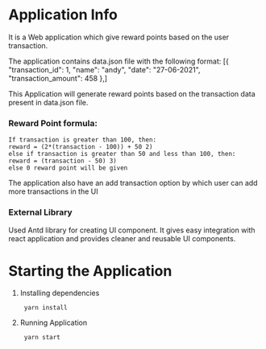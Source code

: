 # Application Info

It is a Web application which give reward points based on the user transaction.

The application contains data.json file with the following format: 
    [{ "transaction_id": 1, "name": "andy", "date": "27-06-2021", "transaction_amount": 458 },]

This Application will generate reward points based on the transaction data present in data.json file.

### Reward Point formula: 
    If transaction is greater than 100, then: 
    reward = (2*(transaction - 100)) + 50 2) 
    else if transaction is greater than 50 and less than 100, then: 
    reward = (transaction - 50) 3) 
    else 0 reward point will be given

The application also have an add transaction option by which user can add more transactions in the UI

### External Library

Used Antd library for creating UI component. It gives easy integration with react application and provides cleaner and reusable UI components.

# Starting the Application

1. Installing dependencies

        yarn install

2. Running Application
    
        yarn start



